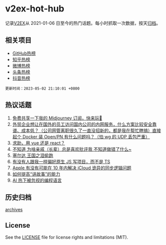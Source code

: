 # v2ex-hot-hub

 记录[V2EX](https://www.v2ex.com/)从 2021-01-06 日至今的热门话题。每小时抓取一次数据，按天[归档](archives)。
 
 ## 相关项目

- [GitHub热榜](https://github.com/lonnyzhang423/github-hot-hub)
- [知乎热榜](https://github.com/lonnyzhang423/zhihu-hot-hub)
- [微博热榜](https://github.com/lonnyzhang423/weibo-hot-hub)
- [头条热榜](https://github.com/lonnyzhang423/toutiao-hot-hub)
- [抖音热榜](https://github.com/lonnyzhang423/douyin-hot-hub)


 `更新时间：2023-05-02 21:10:01 +0800`

## 热议话题

1. [免费共享一下我的 Midjourney 订阅，快来玩🤣](https://www.v2ex.com/t/936818)
1. [外贸企业想让在国外的员工访问国内公司的内网服务，什么方案比较安全靠谱、成本低？（公司网管离职很久了一直没招新的，都是我在帮忙瞎搞）直接起个 Docker 装 Open\/PN 有什么问题吗？（怕 wg 的 UDP 丢包严重）](https://www.v2ex.com/t/936787)
1. [求助，用 vue 还是 react？](https://www.v2ex.com/t/936789)
1. [不知道 为啥亲戚（长辈）总是喜欢批评我 不知道做错了什么~](https://www.v2ex.com/t/936843)
1. [塞尔达 王国之泪偷跑](https://www.v2ex.com/t/936821)
1. [有没有人跟我一样偏好原生 JS 写项目，而不是 TS](https://www.v2ex.com/t/936772)
1. [Apple 有没有可能在 10 年内解决 iCloud 诡异的同步逻辑问题](https://www.v2ex.com/t/936826)
1. [如何提高“讲故事”的能力](https://www.v2ex.com/t/936810)
1. [AI 热下被忽视的编程语言](https://www.v2ex.com/t/936806)

## 历史归档

[archives](archives)

## License

See the [LICENSE](LICENSE) file for license rights and limitations (MIT).

